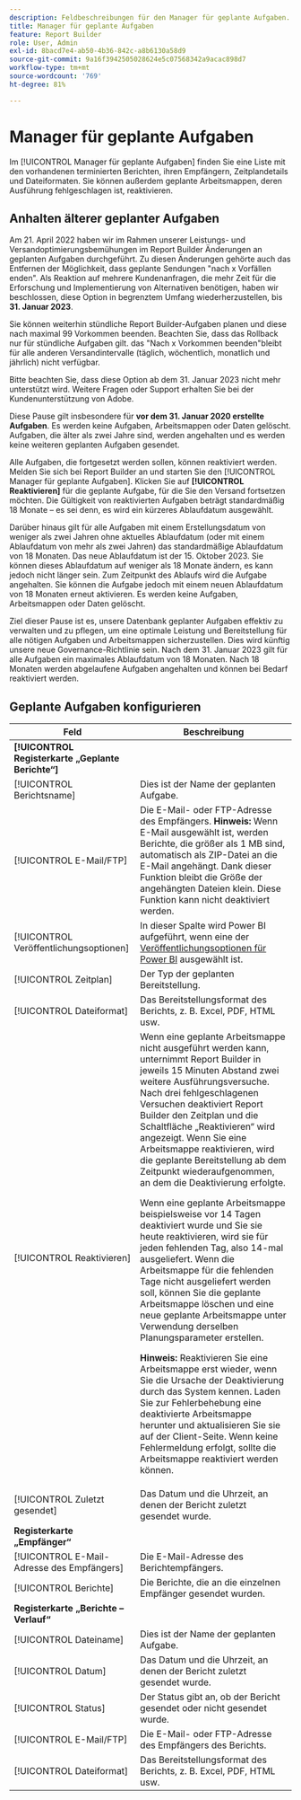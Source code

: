 ```yaml
---
description: Feldbeschreibungen für den Manager für geplante Aufgaben.
title: Manager für geplante Aufgaben
feature: Report Builder
role: User, Admin
exl-id: 8bacd7e4-ab50-4b36-842c-a8b6130a58d9
source-git-commit: 9a16f3942505028624e5c07568342a9acac898d7
workflow-type: tm+mt
source-wordcount: '769'
ht-degree: 81%

---
```


# Manager für geplante Aufgaben

Im [!UICONTROL Manager für geplante Aufgaben] finden Sie eine Liste mit den vorhandenen terminierten Berichten, ihren Empfängern, Zeitplandetails und Dateiformaten. Sie können außerdem geplante Arbeitsmappen, deren Ausführung fehlgeschlagen ist, reaktivieren.

## Anhalten älterer geplanter Aufgaben

Am 21. April 2022 haben wir im Rahmen unserer Leistungs- und Versandoptimierungsbemühungen im Report Builder Änderungen an geplanten Aufgaben durchgeführt. Zu diesen Änderungen gehörte auch das Entfernen der Möglichkeit, dass geplante Sendungen &quot;nach x Vorfällen enden&quot;. Als Reaktion auf mehrere Kundenanfragen, die mehr Zeit für die Erforschung und Implementierung von Alternativen benötigen, haben wir beschlossen, diese Option in begrenztem Umfang wiederherzustellen, bis **31. Januar 2023**.

Sie können weiterhin stündliche Report Builder-Aufgaben planen und diese nach maximal 99 Vorkommen beenden. Beachten Sie, dass das Rollback nur für stündliche Aufgaben gilt. das &quot;Nach x Vorkommen beenden&quot;bleibt für alle anderen Versandintervalle (täglich, wöchentlich, monatlich und jährlich) nicht verfügbar.

Bitte beachten Sie, dass diese Option ab dem 31. Januar 2023 nicht mehr unterstützt wird.
Weitere Fragen oder Support erhalten Sie bei der Kundenunterstützung von Adobe.

Diese Pause gilt insbesondere für **vor dem 31. Januar 2020 erstellte Aufgaben**. Es werden keine Aufgaben, Arbeitsmappen oder Daten gelöscht. Aufgaben, die älter als zwei Jahre sind, werden angehalten und es werden keine weiteren geplanten Aufgaben gesendet.

Alle Aufgaben, die fortgesetzt werden sollen, können reaktiviert werden. Melden Sie sich bei Report Builder an und starten Sie den [!UICONTROL Manager für geplante Aufgaben]. Klicken Sie auf **[!UICONTROL Reaktivieren]** für die geplante Aufgabe, für die Sie den Versand fortsetzen möchten. Die Gültigkeit von reaktivierten Aufgaben beträgt standardmäßig 18 Monate – es sei denn, es wird ein kürzeres Ablaufdatum ausgewählt.

Darüber hinaus gilt für alle Aufgaben mit einem Erstellungsdatum von weniger als zwei Jahren ohne aktuelles Ablaufdatum (oder mit einem Ablaufdatum von mehr als zwei Jahren) das standardmäßige Ablaufdatum von 18 Monaten. Das neue Ablaufdatum ist der 15. Oktober 2023. Sie können dieses Ablaufdatum auf weniger als 18 Monate ändern, es kann jedoch nicht länger sein. Zum Zeitpunkt des Ablaufs wird die Aufgabe angehalten. Sie können die Aufgabe jedoch mit einem neuen Ablaufdatum von 18 Monaten erneut aktivieren. Es werden keine Aufgaben, Arbeitsmappen oder Daten gelöscht.

Ziel dieser Pause ist es, unsere Datenbank geplanter Aufgaben effektiv zu verwalten und zu pflegen, um eine optimale Leistung und Bereitstellung für alle nötigen Aufgaben und Arbeitsmappen sicherzustellen. Dies wird künftig unsere neue Governance-Richtlinie sein. Nach dem 31. Januar 2023 gilt für alle Aufgaben ein maximales Ablaufdatum von 18 Monaten. Nach 18 Monaten werden abgelaufene Aufgaben angehalten und können bei Bedarf reaktiviert werden.

## Geplante Aufgaben konfigurieren

| Feld | Beschreibung |
| --- | --- |
| **[!UICONTROL Registerkarte „Geplante Berichte“]** |  |
| [!UICONTROL Berichtsname] | Dies ist der Name der geplanten Aufgabe. |
| [!UICONTROL E-Mail/FTP] | Die E-Mail- oder FTP-Adresse des Empfängers. **Hinweis:** Wenn E-Mail ausgewählt ist, werden Berichte, die größer als 1 MB sind, automatisch als ZIP-Datei an die E-Mail angehängt. Dank dieser Funktion bleibt die Größe der angehängten Dateien klein. Diese Funktion kann nicht deaktiviert werden. |
| [!UICONTROL Veröffentlichungsoptionen] | In dieser Spalte wird Power BI aufgeführt, wenn eine der [Veröffentlichungsoptionen für Power BI](https://experienceleague.adobe.com/docs/analytics/analyze/report-builder/publish-powerbi/power-bi.html?lang=de) ausgewählt ist. |
| [!UICONTROL Zeitplan] | Der Typ der geplanten Bereitstellung. |
| [!UICONTROL Dateiformat] | Das Bereitstellungsformat des Berichts, z. B. Excel, PDF, HTML usw. |
| [!UICONTROL Reaktivieren] | Wenn eine geplante Arbeitsmappe nicht ausgeführt werden kann, unternimmt Report Builder in jeweils 15 Minuten Abstand zwei weitere Ausführungsversuche. Nach drei fehlgeschlagenen Versuchen deaktiviert Report Builder den Zeitplan und die Schaltfläche „Reaktivieren“ wird angezeigt. Wenn Sie eine Arbeitsmappe reaktivieren, wird die geplante Bereitstellung ab dem Zeitpunkt wiederaufgenommen, an dem die Deaktivierung erfolgte.<p>Wenn eine geplante Arbeitsmappe beispielsweise vor 14 Tagen deaktiviert wurde und Sie sie heute reaktivieren, wird sie für jeden fehlenden Tag, also 14-mal ausgeliefert. Wenn die Arbeitsmappe für die fehlenden Tage nicht ausgeliefert werden soll, können Sie die geplante Arbeitsmappe löschen und eine neue geplante Arbeitsmappe unter Verwendung derselben Planungsparameter erstellen.<p>**Hinweis:** Reaktivieren Sie eine Arbeitsmappe erst wieder, wenn Sie die Ursache der Deaktivierung durch das System kennen. Laden Sie zur Fehlerbehebung eine deaktivierte Arbeitsmappe herunter und aktualisieren Sie sie auf der Client-Seite. Wenn keine Fehlermeldung erfolgt, sollte die Arbeitsmappe reaktiviert werden können. |
| [!UICONTROL Zuletzt gesendet] | Das Datum und die Uhrzeit, an denen der Bericht zuletzt gesendet wurde. |
| **Registerkarte „Empfänger“** |  |
| [!UICONTROL E-Mail-Adresse des Empfängers] | Die E-Mail-Adresse des Berichtempfängers. |
| [!UICONTROL Berichte] | Die Berichte, die an die einzelnen Empfänger gesendet wurden. |
| **Registerkarte „Berichte – Verlauf“** |  |
| [!UICONTROL Dateiname] | Dies ist der Name der geplanten Aufgabe. |
| [!UICONTROL Datum] | Das Datum und die Uhrzeit, an denen der Bericht zuletzt gesendet wurde. |
| [!UICONTROL Status] | Der Status gibt an, ob der Bericht gesendet oder nicht gesendet wurde. |
| [!UICONTROL E-Mail/FTP] | Die E-Mail- oder FTP-Adresse des Empfängers des Berichts. |
| [!UICONTROL Dateiformat] | Das Bereitstellungsformat des Berichts, z. B. Excel, PDF, HTML usw. |
